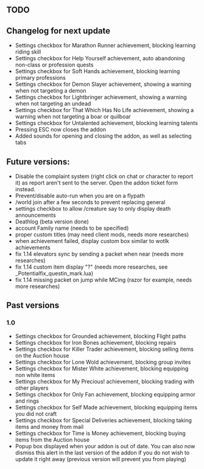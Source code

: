 
## TODO


## Changelog for next update
- Settings checkbox for Marathon Runner achievement, blocking learning riding skill
- Settings checkbox for Help Yourself achievement, auto abandoning non-class or profession quests
- Settings checkbox for Soft Hands achievement, blocking learning primary professions
- Settings checkbox for Demon Slayer achievement, showing a warning when not targeting a demon
- Settings checkbox for Lightbringer achievement, showing a warning when not targeting an undead
- Settings checkbox for That Which Has No Life achievement, showing a warning when not targeting a boar or quilboar
- Settings checkbox for Untalented achievement, blocking learning talents
- Pressing ESC now closes the addon
- Added sounds for opening and closing the addon, as well as selecting tabs

## Future versions:
- Disable the complaint system (right click on chat or character to report it) as report aren't sent to the server. Open the addon ticket form instead.
- Prevent/disable auto-run when you are on a flypath
- /world join after a few seconds to prevent replacing general
- settings checkbox to allow /creature say to only display death announcements
- Deathlog (beta version done)
- account Family name (needs to be specified)
- proper custom titles (may need client mods, needs more researches)
- when achievement failed, display custom box similar to wotlk achievements
- fix 1.14 elevators sync by sending a packet when near (needs more researches)
- fix 1.14 custom item display "?" (needs more researches, see _Potentialfix_questin_mark.lua)
- fix 1.14 missing packet on jump while MCing (razor for example, needs more researches)


## Past versions

### 1.0
- Settings checkbox for Grounded achievement, blocking Flight paths
- Settings checkbox for Iron Bones achievement, blocking repairs
- Settings checkbox for Killer Trader achievement, blocking selling items on the Auction house
- Settings checkbox for Lone Wold achievement, blocking group invites
- Settings checkbox for Mister White achievement, blocking equipping non white items
- Settings checkbox for My Precious! achievement, blocking trading with other players
- Settings checkbox for Only Fan achievement, blocking equipping armor and rings
- Settings checkbox for Self Made achievement, blocking equipping items you did not craft
- Settings checkbox for Special Deliveries achievement, blocking taking items and money from mail
- Settings checkbox for Time is Money achievement, blocking buying items from the Auction house
- Popup box displayed when your addon is out of date. You can also now dismiss this alert in the last version of the addon if you do not wish to update it right away (previous version will prevent you from playing)
